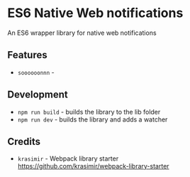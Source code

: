 # ES6 Native Web notifications

An ES6 wrapper library for native web notifications

## Features

* `soooooonnn` -

## Development

* `npm run build` - builds the library to the lib folder
* `npm run dev` - builds the library and adds a watcher


## Credits

* `krasimir` - Webpack library starter
https://github.com/krasimir/webpack-library-starter
